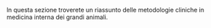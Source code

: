 In questa sezione troverete un riassunto delle metodologie cliniche in medicina interna dei grandi animali.
